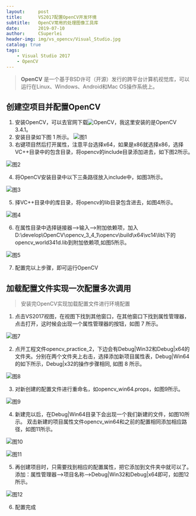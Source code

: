 ```yaml
---
layout:     post
title:      VS2017配置OpenCV开发环境
subtitle:   OpenCV常用的处理图像工具库
date:       2019-07-10
author:     CSuperlei
header-img: img/vs_opencv/Visual_Studio.jpg
catalog: true
tags:
    - Visual Studio 2017
    - OpenCV
---
```


> **OpenCV** 是一个基于BSD许可（开源）发行的跨平台计算机视觉库，可以运行在Linux、Windows、Android和Mac OS操作系统上。  

## 创建空项目并配置OpenCV  
1. 安装OpenCV，可以去官网下载![OpenCV](https://opencv.org/)，我这里安装的是OpenCV 3.4.1。  
2. 安装目录如下图 1 所示。
![图1](/img/vs_opencv/vs-opencv-01.png)
3. 右键项目然后打开属性，注意平台选择x64，如果是x86就选择x86，选择VC++目录中的包含目录，将opencv的include目录添加进去，如下图2所示。 

![图2](/img/vs-opencv-02.png)

4. 将OpenCV安装目录中以下三条路径放入include中，如图3所示。

![图3](/img/vs-opencv-03.png)

5. 择VC++目录中的库目录，将opencv的lib目录包含进去，如图4所示。

![图4](/img/vs-opencv-04.png)

6. 在属性目录中选择链接器-->输入-->附加依赖项，加入 D:\develop\OpenCV\opencv_3_4_1\opencv\build\x64\vc14\lib\下的opencv_world341d.lib到附加依赖项,如图5所示。

![图5](/img/vs-opencv-05.png)

7. 配置完以上步骤，即可运行OpenCV

## 加载配置文件实现一次配置多次调用

> 安装完OpenCV实现加载配置文件进行环境配置

1. 点击VS2017视图，在视图下找到其他窗口，在其他窗口下找到属性管理器，点击打开，这时候会出现一个属性管理器的按钮，如图 7 所示。

![图7](/img/vs-opencv-07.png)

2. 点开工程文件opencv_practice_2，下边会有Debug|Win32和Debug|x64的文件夹。分别在两个文件夹上右击，选择添加新项目属性表，Debug|Win64的如下所示，Debug|x32的操作步骤相同, 如图 8 所示。

![图8](/img/vs-opencv-08.png)

3. 对新创建的配置文件进行重命名，如opencv_win64.props，如图9所示。

![图9](/img/vs-opencv-09.png)

4. 新建完以后，在Debug|Win64目录下会出现一个我们新建的文件，如图10所示。 双击新建的项目属性文件opencv_win64和之前的配置相同添加相应路径，如图11所示。

![图10](/img/vs-opencv-10.png)

![图11](/img/vs-opencv-11.png)

5. 再创建项目时，只需要找到相应的配置属性，把它添加到文件夹中就可以了。 添加：属性管理器-->项目名称-->Debug|Win32和Debug|x64即可，如图12所示。

![图12](/img/vs-opencv-12.png)

6. 配置完成














